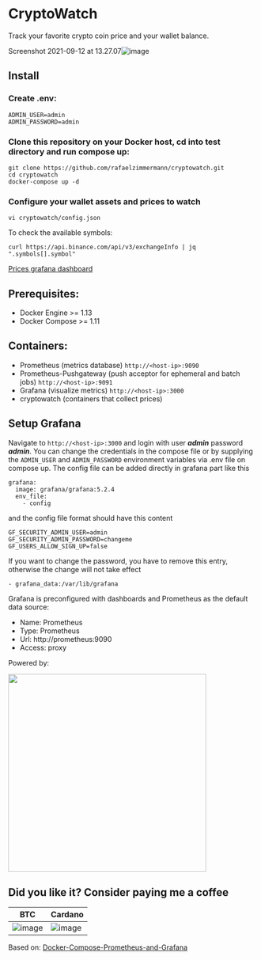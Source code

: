 CryptoWatch
========

Track your favorite crypto coin price and your wallet balance.

Screenshot 2021-09-12 at 13.27.07![image](https://user-images.githubusercontent.com/2369982/132985763-1ed6920c-2a44-442b-bb9d-7373d82a4d2e.png)




## Install

### Create .env:
```
ADMIN_USER=admin  
ADMIN_PASSWORD=admin
```

### Clone this repository on your Docker host, cd into test directory and run compose up:

```
git clone https://github.com/rafaelzimmermann/cryptowatch.git
cd cryptowatch
docker-compose up -d
```

### Configure your wallet assets and prices to watch

```
vi cryptowatch/config.json
```

To check the available symbols:
```
curl https://api.binance.com/api/v3/exchangeInfo | jq ".symbols[].symbol"
```

[Prices grafana dashboard](http://localhost:3000/d/WJea-ZI7k/crypto-price?orgId=1&from=now-3h&to=now)

## Prerequisites:

* Docker Engine >= 1.13
* Docker Compose >= 1.11

## Containers:

* Prometheus (metrics database) `http://<host-ip>:9090`
* Prometheus-Pushgateway (push acceptor for ephemeral and batch jobs) `http://<host-ip>:9091`
* Grafana (visualize metrics) `http://<host-ip>:3000`
* cryptowatch (containers that collect prices)

## Setup Grafana

Navigate to `http://<host-ip>:3000` and login with user ***admin*** password ***admin***. You can change the credentials in the compose file or by supplying the `ADMIN_USER` and `ADMIN_PASSWORD` environment variables via .env file on compose up. The config file can be added directly in grafana part like this
```
grafana:
  image: grafana/grafana:5.2.4
  env_file:
    - config

```
and the config file format should have this content
```
GF_SECURITY_ADMIN_USER=admin
GF_SECURITY_ADMIN_PASSWORD=changeme
GF_USERS_ALLOW_SIGN_UP=false
```
If you want to change the password, you have to remove this entry, otherwise the change will not take effect
```
- grafana_data:/var/lib/grafana
```

Grafana is preconfigured with dashboards and Prometheus as the default data source:

* Name: Prometheus
* Type: Prometheus
* Url: http://prometheus:9090
* Access: proxy




Powered by: 

<img src="https://user-images.githubusercontent.com/2369982/132985035-7cb35db9-d4db-4cc4-afe6-e609a96958f8.png" width="400" />

## Did you like it? Consider paying me a coffee

| BTC             | Cardano         | 
| --------------- | --------------- |
| ![image](https://user-images.githubusercontent.com/2369982/132985113-aff4d61f-b262-48e8-b998-0c3ae4fee834.png) | ![image](https://user-images.githubusercontent.com/2369982/132985145-329632b1-e4d5-4d79-b214-e22c7773c146.png) |

Based on: [Docker-Compose-Prometheus-and-Grafana](https://github.com/Einsteinish/Docker-Compose-Prometheus-and-Grafana)
